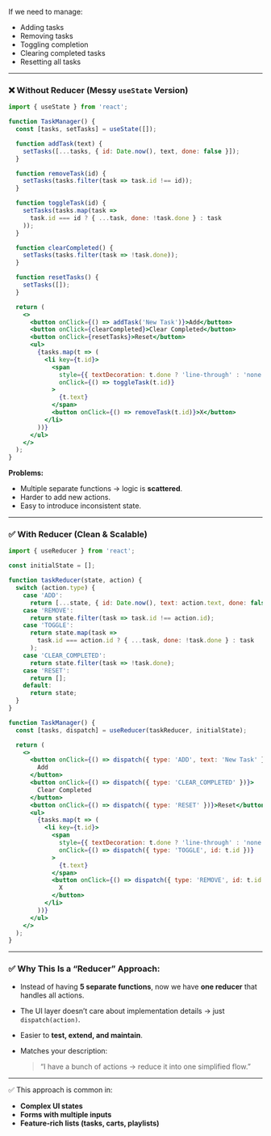 If we need to manage:

* Adding tasks
* Removing tasks
* Toggling completion
* Clearing completed tasks
* Resetting all tasks

---

### ❌ Without Reducer (Messy `useState` Version)

```jsx
import { useState } from 'react';

function TaskManager() {
  const [tasks, setTasks] = useState([]);

  function addTask(text) {
    setTasks([...tasks, { id: Date.now(), text, done: false }]);
  }

  function removeTask(id) {
    setTasks(tasks.filter(task => task.id !== id));
  }

  function toggleTask(id) {
    setTasks(tasks.map(task =>
      task.id === id ? { ...task, done: !task.done } : task
    ));
  }

  function clearCompleted() {
    setTasks(tasks.filter(task => !task.done));
  }

  function resetTasks() {
    setTasks([]);
  }

  return (
    <>
      <button onClick={() => addTask('New Task')}>Add</button>
      <button onClick={clearCompleted}>Clear Completed</button>
      <button onClick={resetTasks}>Reset</button>
      <ul>
        {tasks.map(t => (
          <li key={t.id}>
            <span
              style={{ textDecoration: t.done ? 'line-through' : 'none' }}
              onClick={() => toggleTask(t.id)}
            >
              {t.text}
            </span>
            <button onClick={() => removeTask(t.id)}>X</button>
          </li>
        ))}
      </ul>
    </>
  );
}
```

**Problems:**

* Multiple separate functions → logic is **scattered**.
* Harder to add new actions.
* Easy to introduce inconsistent state.

---

### ✅ With Reducer (Clean & Scalable)

```jsx
import { useReducer } from 'react';

const initialState = [];

function taskReducer(state, action) {
  switch (action.type) {
    case 'ADD':
      return [...state, { id: Date.now(), text: action.text, done: false }];
    case 'REMOVE':
      return state.filter(task => task.id !== action.id);
    case 'TOGGLE':
      return state.map(task =>
        task.id === action.id ? { ...task, done: !task.done } : task
      );
    case 'CLEAR_COMPLETED':
      return state.filter(task => !task.done);
    case 'RESET':
      return [];
    default:
      return state;
  }
}

function TaskManager() {
  const [tasks, dispatch] = useReducer(taskReducer, initialState);

  return (
    <>
      <button onClick={() => dispatch({ type: 'ADD', text: 'New Task' })}>
        Add
      </button>
      <button onClick={() => dispatch({ type: 'CLEAR_COMPLETED' })}>
        Clear Completed
      </button>
      <button onClick={() => dispatch({ type: 'RESET' })}>Reset</button>
      <ul>
        {tasks.map(t => (
          <li key={t.id}>
            <span
              style={{ textDecoration: t.done ? 'line-through' : 'none' }}
              onClick={() => dispatch({ type: 'TOGGLE', id: t.id })}
            >
              {t.text}
            </span>
            <button onClick={() => dispatch({ type: 'REMOVE', id: t.id })}>
              X
            </button>
          </li>
        ))}
      </ul>
    </>
  );
}
```

---

### ✅ Why This Is a **“Reducer”** Approach:

* Instead of having **5 separate functions**, now we have **one reducer** that handles all actions.
* The UI layer doesn’t care about implementation details → just `dispatch(action)`.
* Easier to **test, extend, and maintain**.
* Matches your description:

  > “I have a bunch of actions → reduce it into one simplified flow.”

---

✅ This approach is common in:

* **Complex UI states**
* **Forms with multiple inputs**
* **Feature-rich lists (tasks, carts, playlists)**
